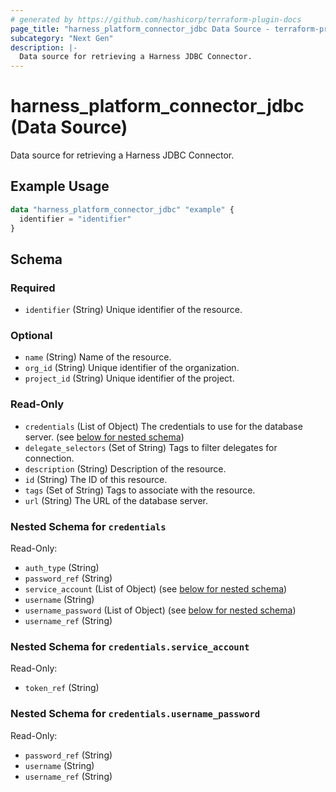```yaml
---
# generated by https://github.com/hashicorp/terraform-plugin-docs
page_title: "harness_platform_connector_jdbc Data Source - terraform-provider-harness"
subcategory: "Next Gen"
description: |-
  Data source for retrieving a Harness JDBC Connector.
---
```


# harness_platform_connector_jdbc (Data Source)

Data source for retrieving a Harness JDBC Connector.

## Example Usage

```terraform
data "harness_platform_connector_jdbc" "example" {
  identifier = "identifier"
}
```

<!-- schema generated by tfplugindocs -->
## Schema

### Required

- `identifier` (String) Unique identifier of the resource.

### Optional

- `name` (String) Name of the resource.
- `org_id` (String) Unique identifier of the organization.
- `project_id` (String) Unique identifier of the project.

### Read-Only

- `credentials` (List of Object) The credentials to use for the database server. (see [below for nested schema](#nestedatt--credentials))
- `delegate_selectors` (Set of String) Tags to filter delegates for connection.
- `description` (String) Description of the resource.
- `id` (String) The ID of this resource.
- `tags` (Set of String) Tags to associate with the resource.
- `url` (String) The URL of the database server.

<a id="nestedatt--credentials"></a>
### Nested Schema for `credentials`

Read-Only:

- `auth_type` (String)
- `password_ref` (String)
- `service_account` (List of Object) (see [below for nested schema](#nestedobjatt--credentials--service_account))
- `username` (String)
- `username_password` (List of Object) (see [below for nested schema](#nestedobjatt--credentials--username_password))
- `username_ref` (String)

<a id="nestedobjatt--credentials--service_account"></a>
### Nested Schema for `credentials.service_account`

Read-Only:

- `token_ref` (String)


<a id="nestedobjatt--credentials--username_password"></a>
### Nested Schema for `credentials.username_password`

Read-Only:

- `password_ref` (String)
- `username` (String)
- `username_ref` (String)
